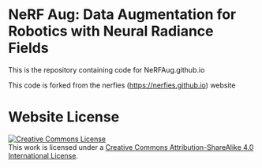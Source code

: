 # NeRF Aug: Data Augmentation for Robotics with Neural Radiance Fields

This is the repository containing code for NeRFAug.github.io

This code is forked from the nerfies (https://nerfies.github.io) website

# Website License
<a rel="license" href="http://creativecommons.org/licenses/by-sa/4.0/"><img alt="Creative Commons License" style="border-width:0" src="https://i.creativecommons.org/l/by-sa/4.0/88x31.png" /></a><br />This work is licensed under a <a rel="license" href="http://creativecommons.org/licenses/by-sa/4.0/">Creative Commons Attribution-ShareAlike 4.0 International License</a>.
